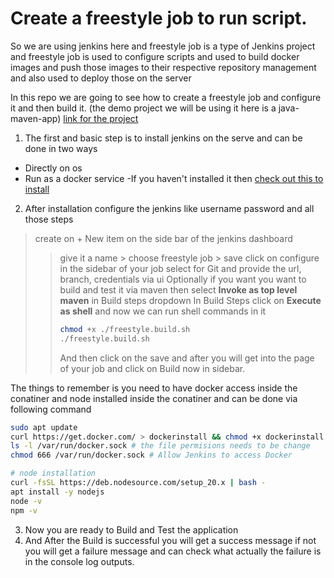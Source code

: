 # Create a freestyle job to run script.

So we are using jenkins here and freestyle job is a type of Jenkins project and freestyle job is used to configure scripts and used to build docker images and push those images to their respective repository management and also used to deploy those on the server

In this repo we are going to see how to create a freestyle job and configure it and then build it. (the demo project we will be using it here is a java-maven-app)
[link for the project](https://github.com/Hemanth42d/java-maven-app-learning-jenkins.git)

1. The first and basic step is to install jenkins on the serve and can be done in two ways
  - Directly on os
  - Run as a docker service
  -If you haven't installed it then [check out this to install](https://github.com/Hemanth42d/install-jenkins-on-server.git)
2. After installation configure the jenkins like username password and all those steps

> create on + New item on the side bar of the jenkins dashboard
>   > give it a name > choose freestyle job > save
>   > click on configure in the sidebar of your job
>   > select for Git and provide the url, branch, credentials via ui
>   > Optionally if you want you want to build and test it via maven then select **Invoke as top level maven** in Build steps dropdown 
>   > In Build Steps click on **Execute as shell** and now we can run shell commands in it
>   > ```bash
>   > chmod +x ./freestyle.build.sh
>   > ./freestyle.build.sh
>   > ```
>   > And then click on the save and after you will get into the page of your job and click on Build now in sidebar.

The things to remember is you need to have docker access inside the conatiner and node installed inside the conatiner and can be done via following command
```bash
sudo apt update
curl https://get.docker.com/ > dockerinstall && chmod +x dockerinstall && ./dockerinstall
ls -l /var/run/docker.sock # the file permisions needs to be change
chmod 666 /var/run/docker.sock # Allow Jenkins to access Docker

# node installation
curl -fsSL https://deb.nodesource.com/setup_20.x | bash -
apt install -y nodejs
node -v
npm -v
```
3. Now you are ready to Build and Test the application
4. And After the Build is successful you will get a success message if not you will get a failure message and can check what actually the failure is in the console log outputs.
